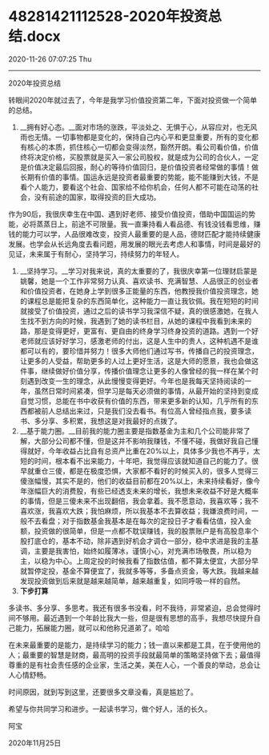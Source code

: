 # 48281421112528-2020年投资总结.docx

2020-11-26 07:07:25 Thu

----

2020年投资总结

转眼间2020年就过去了，今年是我学习价值投资第二年，下面对投资做一个简单的总结。

1. __拥有好心态。__面对市场的涨跌，平淡处之、无惧于心，从容应对，也无风雨也无情。一切事物都是变化的，保持自己内心平和更显重要，所有的变化都有核心的本质，抓住核心一切都会变得淡然，豁然开朗。看公司看价值，价值终将决定价格，买股票就是买入一家公司股权，就是成为公司的合伙人，一定是价值决定最后回报，耐心的等待价值回归，是价值投资者经常做的事情！做长期有价值的事情。国运永远是投资者最重要的势能，能不能赚到大钱，不是看个人能力，要看这个社会、国家给不给你机会，任何人都不可能在动荡的社会，没有前途的国家，取得投资的巨大成功。

作为90后，我很庆幸生在中国、遇到好老师、接受价值投资，借助中国国运的势能，必将蒸蒸日上，前途不可限量。我一直秉持看人看品德、有钱没钱看思维，赚钱的能力可以学，人品很难改变，投资人最重要的是人品，德财匹配才能持续健康发展。也学会从长远角度去看问题，用发展的眼光去考虑人和事情，时间是最好的见证，未来属于有耐心，坚持学习，持续努力的年轻人。

1. __坚持学习。__学习对我来说，真的太重要的了，我很庆幸第一位理财启蒙是姚馨，她是一个工作非常努力认真、喜欢读书、充满智慧、人品很正的创业者和价值投资者，在她身上学到很多正能量的东西，他教授我价值投资理念，她的课程总是能把复杂的东西简单化，这种能力一直让我钦佩。我在短短的时间就接受了价值投资，通过之后的读书学习我深信不疑，真的很感激她，在我人生找不到方向的时候，我遇到了她的读书栏目，从她的课程中我看到未来的路，那是变得更好，更富有、更自由的终身学习终身投资的道路。遇到一个好老师就应该好好学习，感激老师的付出，这是人生中的贵人，这种机遇不是谁都可以有的，要珍惜并努力！很多大师他们通过写书，传播自己的投资理念，让更多的人受益，帮助更多的人过上更好生活，这是大师的愿景，我也会做这件事，继续做好价值分享，传播价值理念让更多的人像曾经的我一样在某个时刻遇到改变一生的理念，从此慢慢变得更好。今年也是我每天坚持阅读的一年，虽然日常时间紧凑，但学习是每天必须做的事情，从最开始的坚持到变成自觉习惯，总能在书中收获有价值的东西，带来更多新的认知，几乎所有的东西都被前人总结出来过，只是我们没去看书。有位高人曾经指点我，要多读书、多分享、多积累，我想这是对我最好的点拨了。
2. __基于能力圈。__目前我的能力圈主要是指数基金为主和几个公司能非常了解，大部分公司都不懂，但是这并不影响我赚钱，不懂不碰，我做好我自己懂得就好，今年收益占比自有总资产比重在20%以上，具体多少我也不再乎，太短的时间，根本看不出来能力，十年吧，我觉得应该就知道自己的能力了。很早就重仓三傻，都是在极度恐惧，大家都不看好的时候买入的，很多人觉得三傻涨幅慢，其实不是的，他们的收益目前都在20%以上，未来持续看好，像今年涨幅巨大的消费股，有些已经透支未来的增长，我想未来收益不好是大概率的事情，但是三傻未来不出现翻倍，我会拿着。我不愿意动，我喜欢等；我不喜欢涨，我喜欢大跌；我怕麻烦，所以我基本不去算收益；我嫌浪费时间，一般不去看盘；对于指数基金我基本是在每次的定投日子才看看估值，投入金额，投资做的很简单，但是一点都不耽误赚钱，我的股票账户是有高股息率个股打底仓的，基本不动，除非遇到好机会才调仓一部分，稳中求进是我的主基调，主要是我害怕，始终如履薄冰，谨慎小心，对充满市场敬畏，所以稳为主，以稳为中心。上周定投的时候我看了指数估值，都不算太便宜，大部分早就暂停定投，基金不算便宜了，我就多等等，多备点资金，等大跌。我越来越发现投资做到后来就是越来越简单，越来越重复，如同呼吸一样的自然。
3. __下步打算__

多读书、多分享、多思考。我还有很多书没看，时不我待，非常紧迫，总会觉得时间不够用。最近遇到一个年龄比我大一些，但是很有思想的高手，我想尽快提升自己能力，拓展能力圈，就可以和他称兄道弟了。哈哈

在未来最重要的是能力，是持续学习的能力；钱一直以来都是工具，在于使用他的人；最重要的智慧是财商，最高明的投资手段就最简单的策略坚持做下去；最值得尊重的是有社会责任感的企业家，生活之美，美在人心，一个善良的举动，总会让人心情舒畅。

时间原因，就到写到这里，还要很多文章没看，真是尴尬了。

希望与你共同学习和进步。一起读书学习，做个好人，活的长久。

阿宝

2020年11月25日

